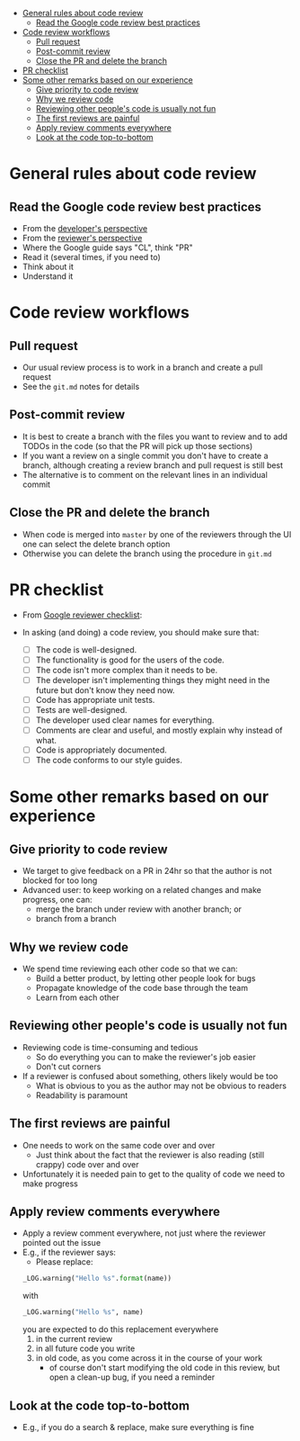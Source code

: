 <!--ts-->

-   [General rules about code review](#general-rules-about-code-review)
    -   [Read the Google code review best practices](#read-the-google-code-review-best-practices)
-   [Code review workflows](#code-review-workflows)
    -   [Pull request](#pull-request)
    -   [Post-commit review](#post-commit-review)
    -   [Close the PR and delete the branch](#close-the-pr-and-delete-the-branch)
-   [PR checklist](#pr-checklist)
-   [Some other remarks based on our experience](#some-other-remarks-based-on-our-experience)
    -   [Give priority to code review](#give-priority-to-code-review)
    -   [Why we review code](#why-we-review-code)
    -   [Reviewing other people's code is usually not fun](#reviewing-other-peoples-code-is-usually-not-fun)
    -   [The first reviews are painful](#the-first-reviews-are-painful)
    -   [Apply review comments everywhere](#apply-review-comments-everywhere)
    -   [Look at the code top-to-bottom](#look-at-the-code-top-to-bottom)

<!--te-->

# General rules about code review

## Read the Google code review best practices

-   From the
    [developer's perspective](https://google.github.io/eng-practices/review/developer)
-   From the
    [reviewer's perspective](https://google.github.io/eng-practices/review/reviewer)
-   Where the Google guide says "CL", think "PR"
-   Read it (several times, if you need to)
-   Think about it
-   Understand it

# Code review workflows

## Pull request

-   Our usual review process is to work in a branch and create a pull request
-   See the `git.md` notes for details

## Post-commit review

-   It is best to create a branch with the files you want to review and to add
    TODOs in the code (so that the PR will pick up those sections)
-   If you want a review on a single commit you don't have to create a branch,
    although creating a review branch and pull request is still best
-   The alternative is to comment on the relevant lines in an individual commit

## Close the PR and delete the branch

-   When code is merged into `master` by one of the reviewers through the UI one
    can select the delete branch option
-   Otherwise you can delete the branch using the procedure in `git.md`

# PR checklist

-   From
    [Google reviewer checklist](https://google.github.io/eng-practices/review/reviewer/looking-for.html):

-   In asking (and doing) a code review, you should make sure that:
    -   [ ] The code is well-designed.
    -   [ ] The functionality is good for the users of the code.
    -   [ ] The code isn't more complex than it needs to be.
    -   [ ] The developer isn't implementing things they might need in the
            future but don't know they need now.
    -   [ ] Code has appropriate unit tests.
    -   [ ] Tests are well-designed.
    -   [ ] The developer used clear names for everything.
    -   [ ] Comments are clear and useful, and mostly explain why instead of
            what.
    -   [ ] Code is appropriately documented.
    -   [ ] The code conforms to our style guides.

# Some other remarks based on our experience

## Give priority to code review

-   We target to give feedback on a PR in 24hr so that the author is not blocked
    for too long
-   Advanced user: to keep working on a related changes and make progress, one
    can:
    -   merge the branch under review with another branch; or
    -   branch from a branch

## Why we review code

-   We spend time reviewing each other code so that we can:
    -   Build a better product, by letting other people look for bugs
    -   Propagate knowledge of the code base through the team
    -   Learn from each other

## Reviewing other people's code is usually not fun

-   Reviewing code is time-consuming and tedious
    -   So do everything you can to make the reviewer's job easier
    -   Don't cut corners
-   If a reviewer is confused about something, others likely would be too
    -   What is obvious to you as the author may not be obvious to readers
    -   Readability is paramount

## The first reviews are painful

-   One needs to work on the same code over and over
    -   Just think about the fact that the reviewer is also reading (still
        crappy) code over and over
-   Unfortunately it is needed pain to get to the quality of code we need to
    make progress

## Apply review comments everywhere

-   Apply a review comment everywhere, not just where the reviewer pointed out
    the issue
-   E.g., if the reviewer says:
    -   Please replace:
    ```python
    _LOG.warning("Hello %s".format(name))
    ```
    with
    ```python
    _LOG.warning("Hello %s", name)
    ```
    you are expected to do this replacement everywhere
    1. in the current review
    2. in all future code you write
    3. in old code, as you come across it in the course of your work
        - of course don't start modifying the old code in this review, but open
          a clean-up bug, if you need a reminder

## Look at the code top-to-bottom

-   E.g., if you do a search & replace, make sure everything is fine
